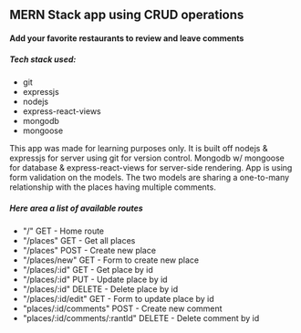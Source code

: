 ## MERN Stack app using CRUD operations

#### Add your favorite restaurants to review and leave comments
<h5>Tech stack used:</h5>
<ul>
  <li>git</li>
  <li>expressjs</li>
  <li>nodejs</li>
  <li>express-react-views</li>
  <li>mongodb</li>
  <li>mongoose</li>
</ul>
<p>This app was made for learning purposes only. It is built off nodejs & expressjs for server using git for version control. Mongodb w/ mongoose for database & express-react-views for server-side rendering. App is using form validation on the models. The two models are sharing a one-to-many relationship with the places having multiple comments.</p>
<h5>Here area a list of available routes</h5>
<ul>
  <li>"/" GET - Home route</li>
  <li>"/places" GET - Get all places</li>
  <li>"/places" POST - Create new place</li>
  <li>"/places/new" GET - Form to create new place</li>
  <li>"/places/:id" GET - Get place by id</li>
  <li>"/places/:id" PUT - Update place by id</li>
  <li>"/places/:id" DELETE - Delete place by id</li>
  <li>"/places/:id/edit" GET - Form to update place by id</li>
  <li>"places/:id/comments" POST - Create new comment</li>
  <li>"places/:id/comments/:rantId" DELETE - Delete comment by id</li>
</ul>

